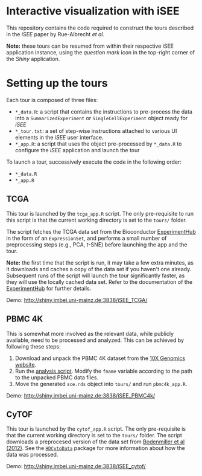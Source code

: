 # Interactive visualization with iSEE

This repository contains the code required to construct the tours described in the _iSEE_ paper by Rue-Albrecht _et al._

**Note:** these tours can be resumed from within their respective iSEE application instance, using the _question mark_ icon in the top-right corner of the _Shiny_ application.

# Setting up the tours

Each tour is composed of three files:

- `*_data.R`: a script that contains the instructions to pre-process the data into a `SummarizedExperiment` or `SingleCellExperiment` object ready for _iSEE_
- `*_tour.txt`: a set of step-wise instructions attached to various UI elements in the _iSEE_ user interface.
- `*_app.R`: a script that uses the object pre-processed by `*_data.R` to configure the _iSEE_ application and launch the tour

To launch a tour, successively execute the code in the following order:

- `*_data.R`
- `*_app.R`

## TCGA

This tour is launched by the `tcga_app.R` script.
The only pre-requisite to run this script is that the current working directory is set to the `tours/` folder.

The script fetches the TCGA data set from the Bioconductor [ExperimentHub](http://bioconductor.org/packages/release/bioc/html/ExperimentHub.html) in the form of an `ExpressionSet`, and performs a small number of preprocessing steps (e.g., PCA, _t_-SNE) before launching the app and the tour.

**Note:** the first time that the script is run, it may take a few extra minutes, as it downloads and caches a copy of the data set if you haven't one already. Subsequent runs of the script will launch the tour significantly faster, as they will use the locally cached data set. Refer to the documentation of the [ExperimentHub](http://bioconductor.org/packages/release/bioc/html/ExperimentHub.html) for further details.

Demo: http://shiny.imbei.uni-mainz.de:3838/iSEE_TCGA/

## PBMC 4K

This is somewhat more involved as the relevant data, while publicly available, need to be processed and analyzed.
This can be achieved by following these steps:

1. Download and unpack the PBMC 4K dataset from the [10X Genomics website](http://cf.10xgenomics.com/samples/cell-exp/2.1.0/pbmc4k/pbmc4k_raw_gene_bc_matrices.tar.gz).
2. Run the [analysis script](https://github.com/MarioniLab/EmptyDrops2017/tree/master/analysis/pbmc4k/analysis.Rmd).
Modify the `fname` variable according to the path to the unpacked PBMC data files.
3. Move the generated `sce.rds` object into `tours/` and run `pbmc4k_app.R`.

Demo: http://shiny.imbei.uni-mainz.de:3838/iSEE_PBMC4k/

## CyTOF

This tour is launched by the `cytof_app.R` script. The only pre-requisite is that the current working directory is set to the `tours/` folder. The script downloads a preprocesed version of the data set from [Bodenmiller et al (2012)](https://www.nature.com/articles/nbt.2317). See the [`HDCytoData`](http://bioconductor.org/packages/HDCytoData/) package for more information about how the data was processed. 

Demo: http://shiny.imbei.uni-mainz.de:3838/iSEE_cytof/
